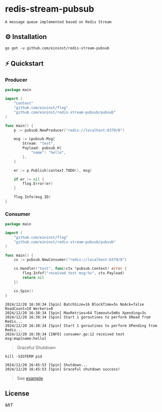 # redis-stream-pubsub

`A message queue implemented based on Redis Stream`

## ⚙ Installation

```text
go get -u github.com/eininst/redis-stream-pubsub
```

## ⚡ Quickstart


### Producer

```go
package main

import (
	"context"
	"github.com/eininst/flog"
	"github.com/eininst/redis-stream-pubsub/pubsub"
)

func main() {
	p := pubsub.NewProducer("redis://localhost:6379/0")

	msg := &pubsub.Msg{
		Stream: "test",
		Payload: pubsub.H{
			"name": "hello",
		},
	}

	er := p.Publish(context.TODO(), msg)

	if er != nil {
		flog.Error(er)
	}

	flog.Info(msg.ID)
}
```

### Consumer

```go
package main

import (
	"github.com/eininst/flog"
	"github.com/eininst/redis-stream-pubsub/pubsub"
)

func main() {
	cs := pubsub.NewConsumer("redis://localhost:6379/0")

	cs.Handler("test", func(ctx *pubsub.Context) error {
		flog.Infof("received test msg:%v", ctx.Payload)
		return nil
	})

	cs.Spin()
}
```

```text
2024/12/20 16:38:34 [Spin] BatchSize=16 BlockTime=5s NoAck=false ReadCount=10 Workers=0
2024/12/20 16:38:34 [Spin] MaxRetries=64 Timeout=5m0s Xpending=3s
2024/12/20 16:38:34 [Spin] Start 1 goroutines to perform XRead from Redis...
2024/12/20 16:38:34 [Spin] Start 1 goroutines to perform XPending from Redis...
2024/12/20 16:38:34 [INFO] consumer.go:12 received test msg:map[name:hello]
```

> Graceful Shutdown
> 
```text
kill -SIGTERM pid

2024/12/20 16:45:53 [Spin] Shutdown...
2024/12/20 16:45:53 [Spin] Graceful shutdown success!
```

> See [example](/example)

## License

*MIT*
